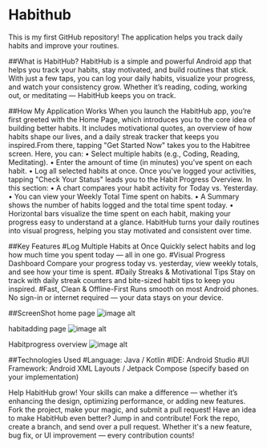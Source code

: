 # Habithub
This is my first GitHub repository! The application helps you track daily habits and improve your routines.

##What is HabitHub?
HabitHub is a simple and powerful Android app that helps you track your habits, stay motivated, and build routines that stick.
With just a few taps, you can log your daily habits, visualize your progress, and watch your consistency grow. Whether it’s reading, coding, working out, or meditating — HabitHub keeps you on track.

##How My Application Works
When you launch the HabitHub app, you’re first greeted with the Home Page, which introduces you to the core idea of building better habits. It includes motivational quotes, an overview of how habits shape our lives, and a daily streak tracker that keeps you inspired.From there, tapping "Get Started Now" takes you to the Habitree screen. Here, you can:
•	Select multiple habits (e.g., Coding, Reading, Meditating).
•	Enter the amount of time (in minutes) you’ve spent on each habit.
•	Log all selected habits at once.
Once you've logged your activities, tapping "Check Your Status" leads you to the Habit Progress Overview.
In this section:
•	A chart compares your habit activity for Today vs. Yesterday.
•	You can view your Weekly Total Time spent on habits.
•	A Summary shows the number of habits logged and the total time spent today.
•	Horizontal bars visualize the time spent on each habit, making your progress easy to understand at a glance.
HabitHub turns your daily routines into visual progress, helping you stay motivated and consistent over time.

##Key Features
#Log Multiple Habits at Once
Quickly select habits and log how much time you spent today — all in one go.
#Visual Progress Dashboard
Compare your progress today vs. yesterday, view weekly totals, and see how your time is spent.
#Daily Streaks & Motivational Tips
Stay on track with daily streak counters and bite-sized habit tips to keep you inspired.
#Fast, Clean & Offline-First
Runs smooth on most Android phones. No sign-in or internet required — your data stays on your device.

##ScreenShot
home page
![image alt](https://github.com/Dhanushc22/Habithub/blob/main/Screenshot_20250528-233832qwe.png?raw=true)

habitadding page
![image alt](https://github.com/Dhanushc22/Habithub/blob/main/WhatsApp%20Image%202025-05-28%20at%2023.39.41_112d5bc5awe.jpg?raw=true)

Habitprogress overview
![image alt](https://github.com/Dhanushc22/Habithub/blob/main/Screenshot_20250527-225122qwe.png?raw=true)









##Technologies Used
#Language: Java / Kotlin
#IDE: Android Studio
#UI Framework: Android XML Layouts / Jetpack Compose (specify based on your implementation)

Help HabitHub grow! Your skills can make a difference — whether it’s enhancing the design, optimizing performance, or adding new features. Fork the project, make your magic, and submit a pull request!
Have an idea to make HabitHub even better? Jump in and contribute! Fork the repo, create a branch, and send over a pull request. Whether it's a new feature, bug fix, or UI improvement — every contribution counts!








